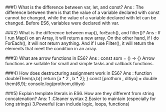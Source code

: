 ###1) What is the difference between var, let, and const?
Ans : The difference between them is that the value of a variable declared with const cannot be changed, while the value of a variable declared with let can be changed. Before ES6, variables were declared with var.


###2) What is the difference between map(), forEach(), and filter()?
Ans : If I run Map() on an Array, it will return a new array. On the other hand, if I do ForEach(), it will not return anything. And if I use Filter(), it will return the elements that meet the condition in an array.

###3) What are arrow functions in ES6?
Ans : const som = () => {}
Arrow functions are suitable for small and simple tasks and callback functions.


###4) How does destructuring assignment work in ES6?
Ans : function doubleThem(a,b){ return [a * 2 , b * 2]; } 
const [prothom , ditiyo] = double them(6,9);
console.log(prothom,ditiyo)


###5) Explain template literals in ES6. How are they different from string concatenation?
Ans: 1 .Cleaner syntax
2.Easier to maintain (especially for long strings)
3.Powerful (can include logic, loops, functions)
